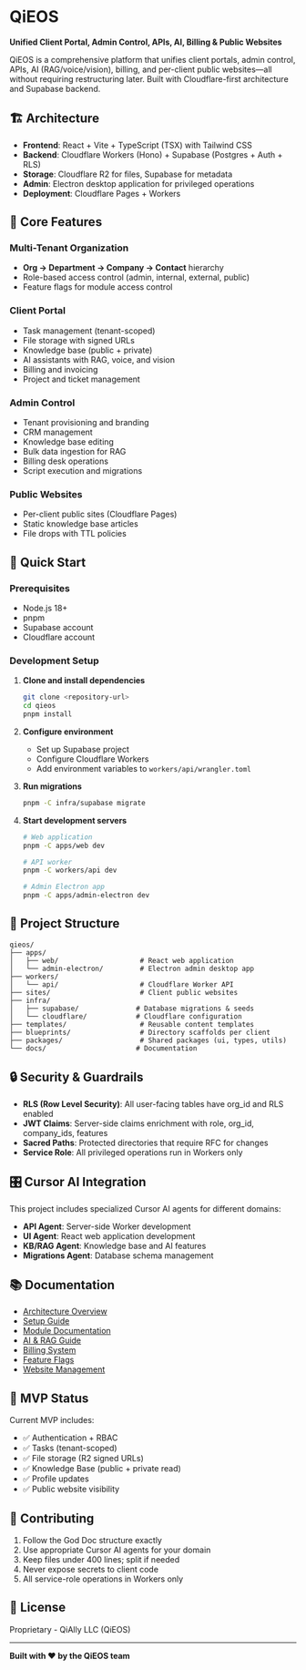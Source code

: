# QiEOS

**Unified Client Portal, Admin Control, APIs, AI, Billing & Public Websites**

QiEOS is a comprehensive platform that unifies client portals, admin control, APIs, AI (RAG/voice/vision), billing, and per-client public websites—all without requiring restructuring later. Built with Cloudflare-first architecture and Supabase backend.

## 🏗️ Architecture

- **Frontend**: React + Vite + TypeScript (TSX) with Tailwind CSS
- **Backend**: Cloudflare Workers (Hono) + Supabase (Postgres + Auth + RLS)
- **Storage**: Cloudflare R2 for files, Supabase for metadata
- **Admin**: Electron desktop application for privileged operations
- **Deployment**: Cloudflare Pages + Workers

## 🎯 Core Features

### Multi-Tenant Organization

- **Org → Department → Company → Contact** hierarchy
- Role-based access control (admin, internal, external, public)
- Feature flags for module access control

### Client Portal

- Task management (tenant-scoped)
- File storage with signed URLs
- Knowledge base (public + private)
- AI assistants with RAG, voice, and vision
- Billing and invoicing
- Project and ticket management

### Admin Control

- Tenant provisioning and branding
- CRM management
- Knowledge base editing
- Bulk data ingestion for RAG
- Billing desk operations
- Script execution and migrations

### Public Websites

- Per-client public sites (Cloudflare Pages)
- Static knowledge base articles
- File drops with TTL policies

## 🚀 Quick Start

### Prerequisites

- Node.js 18+
- pnpm
- Supabase account
- Cloudflare account

### Development Setup

1. **Clone and install dependencies**

   ```bash
   git clone <repository-url>
   cd qieos
   pnpm install
   ```

2. **Configure environment**

   - Set up Supabase project
   - Configure Cloudflare Workers
   - Add environment variables to `workers/api/wrangler.toml`

3. **Run migrations**

   ```bash
   pnpm -C infra/supabase migrate
   ```

4. **Start development servers**

   ```bash
   # Web application
   pnpm -C apps/web dev

   # API worker
   pnpm -C workers/api dev

   # Admin Electron app
   pnpm -C apps/admin-electron dev
   ```

## 📁 Project Structure

```
qieos/
├── apps/
│   ├── web/                    # React web application
│   └── admin-electron/         # Electron admin desktop app
├── workers/
│   └── api/                    # Cloudflare Worker API
├── sites/                      # Client public websites
├── infra/
│   ├── supabase/              # Database migrations & seeds
│   └── cloudflare/            # Cloudflare configuration
├── templates/                  # Reusable content templates
├── blueprints/                 # Directory scaffolds per client
├── packages/                   # Shared packages (ui, types, utils)
└── docs/                      # Documentation
```

## 🔒 Security & Guardrails

- **RLS (Row Level Security)**: All user-facing tables have org_id and RLS enabled
- **JWT Claims**: Server-side claims enrichment with role, org_id, company_ids, features
- **Sacred Paths**: Protected directories that require RFC for changes
- **Service Role**: All privileged operations run in Workers only

## 🎛️ Cursor AI Integration

This project includes specialized Cursor AI agents for different domains:

- **API Agent**: Server-side Worker development
- **UI Agent**: React web application development
- **KB/RAG Agent**: Knowledge base and AI features
- **Migrations Agent**: Database schema management

## 📚 Documentation

- [Architecture Overview](docs/ARCHITECTURE.md)
- [Setup Guide](docs/SETUP.md)
- [Module Documentation](docs/MODULES.md)
- [AI & RAG Guide](docs/AI_RAG.md)
- [Billing System](docs/BILLING.md)
- [Feature Flags](docs/FEATURE_FLAGS.md)
- [Website Management](docs/WEBSITES.md)

## 🚧 MVP Status

Current MVP includes:

- ✅ Authentication + RBAC
- ✅ Tasks (tenant-scoped)
- ✅ File storage (R2 signed URLs)
- ✅ Knowledge Base (public + private read)
- ✅ Profile updates
- ✅ Public website visibility

## 🤝 Contributing

1. Follow the God Doc structure exactly
2. Use appropriate Cursor AI agents for your domain
3. Keep files under 400 lines; split if needed
4. Never expose secrets to client code
5. All service-role operations in Workers only

## 📄 License

Proprietary - QiAlly LLC (QiEOS)

---

**Built with ❤️ by the QiEOS team**
